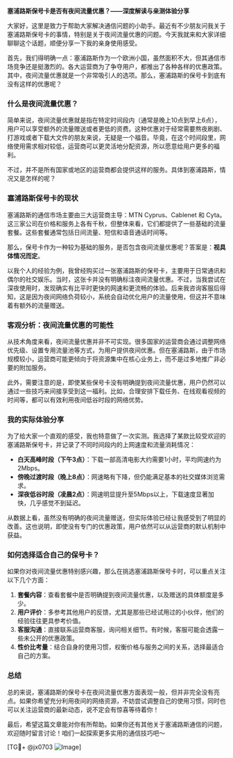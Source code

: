**塞浦路斯保号卡是否有夜间流量优惠？——深度解读与亲测体验分享**

大家好，这里是致力于帮助大家解决通信问题的小助手。最近有不少朋友问我关于塞浦路斯保号卡的事情，特别是关于夜间流量优惠的问题。今天我就来和大家详细聊聊这个话题，顺便分享一下我的亲身使用感受。

首先，我们得明确一点：塞浦路斯作为一个欧洲小国，虽然面积不大，但其通信市场竞争还是挺激烈的。各大运营商为了争夺用户，都推出了各种各样的优惠政策。其中，夜间流量优惠就是一个非常吸引人的选项。那么，塞浦路斯的保号卡到底有没有这样的优惠呢？

### 什么是夜间流量优惠？

简单来说，夜间流量优惠就是指在特定时间段内（通常是晚上10点到早上6点），用户可以享受额外的流量赠送或者更低的资费。这种优惠对于经常需要熬夜刷剧、打游戏或者下载大文件的朋友来说，无疑是一个福音。毕竟，在这个时间段里，网络使用需求相对较低，运营商可以更灵活地分配资源，所以愿意给用户更多的福利。

不过，并不是所有国家或地区的运营商都会提供这样的服务。具体到塞浦路斯，情况又是怎样的呢？

### 塞浦路斯保号卡的现状

塞浦路斯的通信市场主要由三大运营商主导：MTN Cyprus、Cablenet 和 Cyta。这三家公司在价格和服务上各有千秋，但整体来看，它们都提供了一些基础的流量套餐。这些套餐通常包括日间流量、短信和语音通话时间等。

那么，保号卡作为一种较为基础的服务，是否包含夜间流量优惠呢？答案是：**视具体情况而定**。

以我个人的经验为例，我曾经购买过一张塞浦路斯的保号卡，主要用于日常通讯和偶尔的社交娱乐。当时，这张卡并没有明确标注夜间流量优惠。不过，当我尝试在深夜使用时，发现确实有比平时更快的网速和更流畅的体验。后来我咨询客服后得知，这是因为夜间网络负荷较小，系统会自动优化用户的流量使用，但这并不意味着有额外的流量赠送。

### 客观分析：夜间流量优惠的可能性

从技术角度来看，夜间流量优惠并非不可实现。很多国家的运营商会通过调整网络优先级、设置专用流量池等方式，为用户提供夜间优惠。但在塞浦路斯，由于市场规模较小，运营商可能更倾向于将资源集中在核心业务上，而不是过多地推广非必要的附加服务。

此外，需要注意的是，即使某些保号卡没有明确提到夜间流量优惠，用户仍然可以通过一些技巧来间接享受到这一福利。比如，合理安排下载任务、在线观看视频的时间等，都可以有效利用夜间低谷时段的网络优势。

### 我的实际体验分享

为了给大家一个直观的感受，我也特意做了一次实测。我选择了某款比较受欢迎的塞浦路斯保号卡，并记录了不同时间段内的上网速度和流量消耗情况：

- **白天高峰时段（下午3点）**：下载一部高清电影大约需要1小时，平均网速约为2Mbps。
- **傍晚过渡时段（晚上8点）**：网速略有下降，但仍能满足基本的社交媒体浏览需求。
- **深夜低谷时段（凌晨2点）**：网速明显提升至5Mbps以上，下载速度显著加快，几乎感觉不到延迟。

从数据上看，虽然没有明确的夜间流量赠送，但实际体验已经让我感受到了明显的改善。这也说明，即使没有专门的优惠政策，用户依然可以从运营商的默认机制中获益。

### 如何选择适合自己的保号卡？

如果你对夜间流量优惠特别感兴趣，那么在挑选塞浦路斯保号卡时，可以重点关注以下几个方面：

1. **套餐内容**：查看套餐中是否明确提到夜间流量优惠，以及赠送的具体额度是多少。
2. **用户评价**：多参考其他用户的反馈，尤其是那些已经试用过的小伙伴，他们的经验往往更具参考价值。
3. **客服沟通**：直接联系运营商客服，询问相关细节。有时候，客服可能会透露一些未公开的优惠政策。
4. **性价比考量**：结合自身的使用习惯，权衡价格与服务之间的关系，选择最适合自己的方案。

### 总结

总的来说，塞浦路斯的保号卡在夜间流量优惠方面表现一般，但并非完全没有亮点。如果你希望充分利用夜间的网络资源，不妨尝试调整自己的使用习惯，同时也可以关注运营商的最新动态，说不定会有惊喜等待着你！

最后，希望这篇文章能对你有所帮助。如果你还有其他关于塞浦路斯通信的问题，欢迎随时留言讨论！咱们一起探索更多实用的通信技巧吧～

[TG💪+ @jx0703 ![Image](https://github.com/user-attachments/assets/dbca1d08-cadb-493c-b0ec-ad6f7a83f270)]